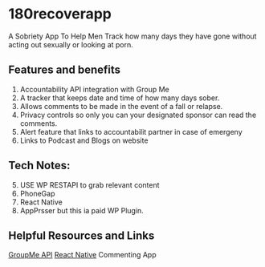 # 180recoverapp
A Sobriety App To Help Men Track how many days they have gone without acting out sexually or looking at porn.

## Features and benefits
1. Accountability API integration with Group Me
2. A tracker that keeps date and time of how many days sober.
3. Allows comments to be made in the event of a fall or relapse. 
4. Privacy controls so only you can your designated sponsor can read the comments.
3. Alert feature that links to accountabilit partner in case of emergeny
4. Links to Podcast and Blogs on website


## Tech Notes:
5. USE WP RESTAPI to grab relevant content 
6. PhoneGap
7. React Native
8. AppPrsser but this ia paid WP Plugin.

## Helpful Resources and Links
[GroupMe API](https://dev.groupme.com/docs/v3)
[React Native](https://rationalappdev.com/implementing-comments-with-react-native-and-nodejs/) Commenting App





